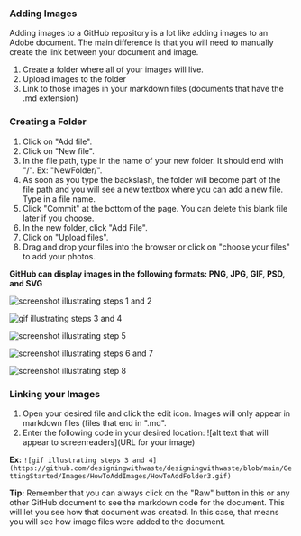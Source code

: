 ### Adding Images 

Adding images to a GitHub repository is a lot like adding images to an Adobe document. The main difference is that you will need to manually create the link between your document and image.

1. Create a folder where all of your images will live.
2. Upload images to the folder
3. Link to those images in your markdown files (documents that have the .md extension)

### Creating a Folder

1. Click on "Add file".
2. Click on "New file".
3. In the file path, type in the name of your new folder. It should end with "/". Ex: "NewFolder/".
4. As soon as you type the backslash, the folder will become part of the file path and you will see a new textbox where you can add a new file. Type in a file name.
5. Click "Commit" at the bottom of the page. You can delete this blank file later if you choose.
6. In the new folder, click "Add File".
7. Click on "Upload files".
8. Drag and drop your files into the browser or click on "choose your files" to add your photos.

**GitHub can display images in the following formats: PNG, JPG, GIF, PSD, and SVG**

![screenshot illustrating steps 1 and 2](https://github.com/designingwithwaste/designingwithwaste/blob/main/GettingStarted/Images/HowToAddImages/HowToAddFolderGitHub1.png)

![gif illustrating steps 3 and 4](https://github.com/designingwithwaste/designingwithwaste/blob/main/GettingStarted/Images/HowToAddImages/HowToAddFolder3.gif)

![screenshot illustrating step 5](https://github.com/designingwithwaste/designingwithwaste/blob/main/GettingStarted/Images/HowToAddImages/HowToAddFolder5.png)

![screenshot illustrating steps 6 and 7](https://github.com/designingwithwaste/designingwithwaste/blob/main/GettingStarted/Images/HowToAddImages/How%20To%20Add%20Folder%20GitHub6.png)

![screenshot illustrating step 8](https://github.com/designingwithwaste/designingwithwaste/blob/main/GettingStarted/Images/HowToAddImages/How%20To%20Add%20Folder%20GitHub8.png)

### Linking your Images

1. Open your desired file and click the edit icon. Images will only appear in markdown files (files that end in ".md".
2. Enter the following code in your desired location: ![alt text that will appear to screenreaders](URL for your image)

**Ex:** `![gif illustrating steps 3 and 4](https://github.com/designingwithwaste/designingwithwaste/blob/main/GettingStarted/Images/HowToAddImages/HowToAddFolder3.gif)`

**Tip:** Remember that you can always click on the "Raw" button in this or any other GitHub document to see the markdown code for the document. This will let you see how that document was created. In this case, that means you will see how image files were added to the document.
